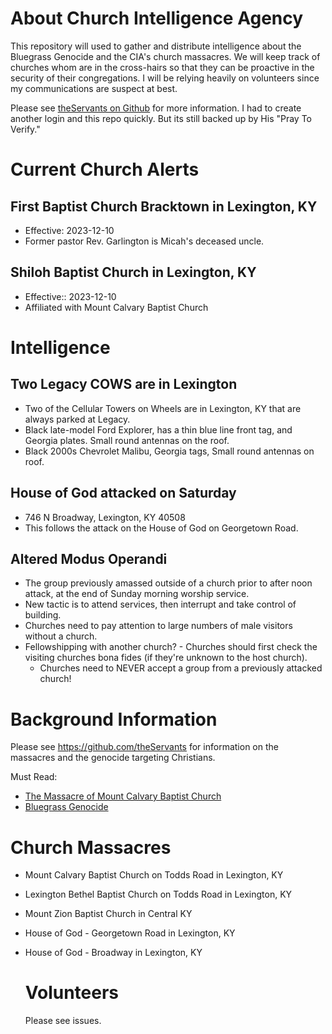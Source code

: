 # About Church Intelligence Agency
This repository will used to gather and distribute intelligence about the Bluegrass Genocide and the CIA's church massacres. We will keep track of churches whom are in the cross-hairs so that they can be proactive in the security of their congregations. I will be relying heavily on volunteers since my communications are suspect at best.

Please see [theServants on Github](https://github.com/theServants) for more information. I had to create another login and this repo quickly. But its still backed up by His "Pray To Verify."

# Current Church Alerts
## First Baptist Church Bracktown in Lexington, KY
* Effective: 2023-12-10
* Former pastor Rev. Garlington is Micah's deceased uncle.

## Shiloh Baptist Church in Lexington, KY
* Effective:: 2023-12-10
* Affiliated with Mount Calvary Baptist Church 

# Intelligence
## Two Legacy COWS are in Lexington
* Two of the Cellular Towers on Wheels are in Lexington, KY that are always parked at Legacy.
* Black late-model Ford Explorer, has a thin blue line front tag, and Georgia plates. Small round antennas on the roof.
* Black 2000s Chevrolet Malibu, Georgia tags, Small round antennas on roof.

## House of God attacked on Saturday 
* 746 N Broadway, Lexington, KY 40508
* This follows the attack on the House of God on Georgetown Road.

## Altered Modus Operandi 
* The group previously amassed outside of a church prior to after noon attack, at the end of Sunday morning worship service.
* New tactic is to attend services, then interrupt and take control of building.
* Churches need to pay attention to large numbers of male visitors without a church.
* Fellowshipping with another church?     -  Churches should first check the visiting churches bona fides (if they're unknown to the host church).
     - Churches need to NEVER accept a group from a previously attacked church!

# Background Information
Please see https://github.com/theServants for information on the massacres and the genocide targeting Christians.

Must Read:
* [The Massacre of Mount Calvary Baptist Church](https://github.com/theServants/mission23/wiki/The-Massacre-of-Mount-Calvary-Baptist-Church)
* [Bluegrass Genocide](https://github.com/theServants/mission23/wiki/The-Bluegrass-Genocide)
  
# Church Massacres
* Mount Calvary Baptist Church on Todds Road in Lexington, KY
* Lexington Bethel Baptist Church on Todds Road in Lexington, KY
* Mount Zion Baptist Church in Central KY
* House of God - Georgetown Road in Lexington, KY
* House of God - Broadway in Lexington, KY

  # Volunteers
  Please see issues.
